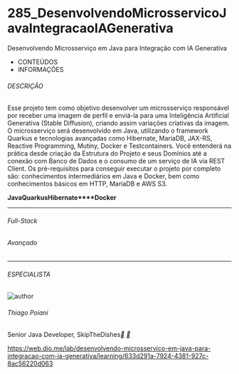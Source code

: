 # 285_DesenvolvendoMicrosservicoJavaIntegracaoIAGenerativa



Desenvolvendo Microsserviço em Java para Integração com IA Generativa

- CONTEÚDOS
- INFORMAÇÕES

###### DESCRIÇÃO

Esse projeto tem como objetivo desenvolver um microsserviço responsável por receber uma imagem de perfil e enviá-la para uma Inteligência Artificial Generativa (Stable Diffusion), criando assim variações criativas da imagem. O microsserviço será desenvolvido em Java, utilizando o framework Quarkus e tecnologias avançadas como Hibernate, MariaDB, JAX-RS, Reactive Programming, Mutiny, Docker e Testcontainers. Você entenderá na prática desde criação da Estrutura do Projeto e seus Domínios até a conexão com Banco de Dados e o consumo de um serviço de IA via REST Client. Os pré-requisitos para conseguir executar o projeto por completo são: conhecimentos intermediários em Java e Docker, bem como conhecimentos básicos em HTTP, MariaDB e AWS S3.

**Java****Quarkus****Hibernate****Docker**

------

###### Full-Stack

###### Avançado

------

###### ESPECIALISTA

![author](https://hermes.dio.me/users/author/photos/8d12400e-5137-482a-bcac-ee0e3c47cdc6.jpg)

###### Thiago Poiani

Senior Java Developer, SkipTheDishes[**](https://www.linkedin.com/in/thpoiani/) [**](https://github.com/thpoiani/)

https://web.dio.me/lab/desenvolvendo-microsservico-em-java-para-integracao-com-ia-generativa/learning/633d291a-7924-4381-927c-8ac56220d063



